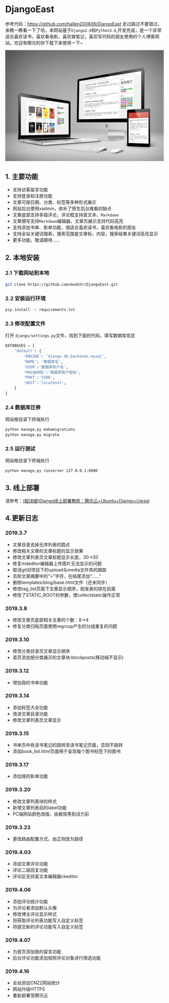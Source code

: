 # DjangoEast
参考代码：https://github.com/hallen200806/DjangoEast
走过路过不要错过，来瞧一瞧看一下了哈，本网站基于`Django2.0`和`Python3.6`,开发完成，是一个非常适合喜欢读书，喜欢看电影，喜欢做笔记，喜欢写代码的朋友使用的个人博客网站。欢迎有眼光的你下载下来使用一下~

![](./static/display.png)

## 1. 主要功能
- 支持访客留言功能
- 支持登录和注册功能
- 文章可按日期、分类、标签等多种形式展示
- 网站后台使用xadmin，弥补了原生后台难看的缺点
- 文章底部支持多级评论，评论框支持富文本、`Markdown`
- 文章撰写支持`Markdown`编辑器，文章页展示支持代码高亮
- 支持添加书单、影单功能，很适合喜欢读书，喜欢看电影的朋友
- 支持全站关键词搜索，搜索范围是文章标、内容，搜索结果关键词高亮显示
- 更多功能，敬请期待......

## 2. 本地安装
### 2.1 下载网站到本地
```bash
git clone https://github.com/mxdshr/DjangoEast.git
```
### 2.2 安装运行环境
```bash
pip install -r requirements.txt
```
### 2.3 修改配置文件
打开 `django/settings.py`文件，找到下面的代码，填写数据库信息
```python
DATABASES = {
    'default': {
        'ENGINE': 'django.db.backends.mysql',
        'NAME': '数据库名',
        'USER':'数据库账户名',
        'PASSWORD':'数据库账户密码',
        'PORT':'3306',
        'HOST':'localhost',
    }
}
```
### 2.4 数据库迁移
网站根目录下终端执行
```bash
python manage.py makemigrations
python manage.py migrate
```
### 2.5 运行测试
网站根目录下终端执行
```bash
python manage.py runserver 127.0.0.1:8000
```
## 3. 线上部署
请参考：[(超详细)Django线上部署教程：腾讯云+Ubuntu+Django+Uwsgi](https://www.eastnotes.com/post/29)
## 4.更新日志
### 2019.3.7
- 文章目录去掉无序列表的圆点
- 修改相关文章的文章标题的显示效果
- 修改文章列表页文章标题显示长度，30→50
- 修复mdeditor编辑器上传图片无法显示的问题
- 取消git对项目下的upload与media文件夹的跟踪
- 去除文章摘要中的">"字符，在结尾添加"......"
- 删除templates/blog/base.html文件（还未同步）
- 修改tag_list页面下文章显示顺序，刚发表的排在前面
- 修改了STATIC_ROOT的参数，使collectstatic操作正常

### 2019.3.8
- 修改文章页底部相关文章的个数：8→4
- 修复分类归档页面使用regroup产生的分组重复的问题

### 2019.3.10
- 修改分类目录页文章显示顺序
- 首页添加按分类展示的文章块:blockposts(移动端不显示)

### 2019.3.12
- 增加我的书单功能

### 2019.3.14
- 添加标签大全功能
- 改进文章目录功能
- 修改文章列表页文章显示

### 2019.3.15
- 书单页中有读书笔记的跳转至读书笔记页面，否则不跳转
- 添加book_list.html页面用于呈现每个图书标签下的图书

### 2019.3.17
- 添加我的影单功能

### 2019.3.20
- 修改文章列表块的样式
- 新增文章列表前的label功能
- PC端网站颜色改版，由极简黑到活力彩

### 2019.3.23
- 更改路由配置方式，由正则改为路径

### 2019.4.03
- 添加文章评论功能
- 评论二级回复功能
- 评论区支持富文本编辑器ckeditor

### 2019.4.06
- 添加评论统计功能
- 为评论者添加默认头像
- 修改博主评论显示样式
- 将获取评论列表功能写入自定义标签
- 将提交新的评论功能写入自定义标签

### 2019.4.07
- 为首页添加我的留言功能
- 后台评论功能添加按照评论对象进行筛选功能

### 2019.4.16
- 全站添加CNZZ网站统计
- 网站升级HTTPS
- 重新部署至腾讯云
